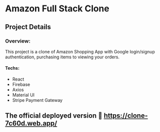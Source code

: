 # Amazon Full Stack Clone

## Project Details

### Overview:

This project is a clone of Amazon Shopping App with Google login/signup authentication, purchasing items to viewing your orders.

#### Techs:

- React
- Firebase
- Axios
- Material UI
- Stripe Payment Gateway

## The official deployed version 🚀 https://clone-7c60d.web.app/
